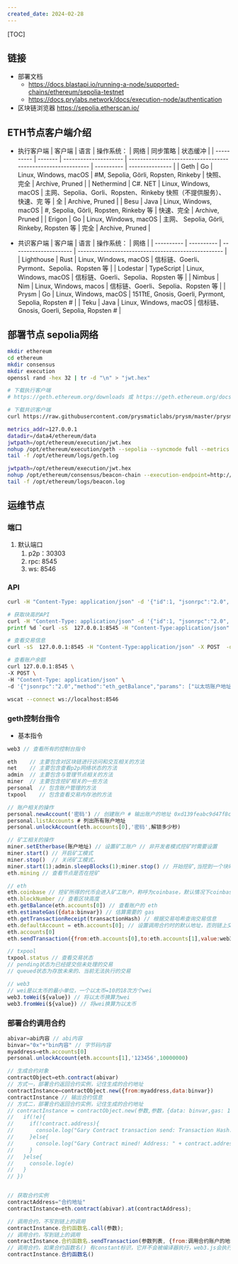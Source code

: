 ```yaml
---
created_date: 2024-02-28
---
```


[TOC]

## 链接
- 部署文档 
  - https://docs.blastapi.io/running-a-node/supported-chains/ethereum/sepolia-testnet
  - https://docs.prylabs.network/docs/execution-node/authentication
- 区块链浏览器 https://sepolia.etherscan.io/

## ETH节点客户端介绍
- 执行客户端
  | 客户端     | 语言    | 操作系统：            | 网络                                                         | 同步策略   | 状态缓冲        |
  | ---------- | ------- | --------------------- | ------------------------------------------------------------ | ---------- | --------------- |
  | Geth       | Go      | Linux, Windows, macOS | #M, Sepolia, Görli, Ropsten, Rinkeby                         | 快照、完全 | Archive, Pruned |
  | Nethermind | C#. NET | Linux, Windows, macOS | 主网、Sepolia、Gorli、Ropsten、Rinkeby 快照（不提供服务）、快速、完 等 | 全         | Archive, Pruned |
  | Besu       | Java    | Linux, Windows, macOS | #, Sepolia, Görli, Ropsten, Rinkeby 等                       | 快速、完全 | Archive, Pruned |
  | Erigon     | Go      | Linux, Windows, macOS | 主网、 Sepolia, Görli, Rinkeby, Ropsten 等                   | 完全       | Archive, Pruned |

- 共识客户端
  | 客户端     | 语言       | 操作系统：            | 网络                                                |
  | ---------- | ---------- | --------------------- | --------------------------------------------------- |
  | Lighthouse | Rust       | Linux, Windows, macOS | 信标链、Goerli、Pyrmont、Sepolia、Ropsten 等        |
  | Lodestar   | TypeScript | Linux, Windows, macOS | 信标链、Goerli、Sepolia、Ropsten 等                 |
  | Nimbus     | Nim        | Linux, Windows, macos | 信标链、Goerli、Sepolia、Ropsten 等                 |
  | Prysm      | Go         | Linux, Windows, macOS | 151TtE, Gnosis, Goerli, Pyrmont, Sepolia, Ropsten # |
  | Teku       | Java       | Linux, Windows, macOS | 信标链、 Gnosis, Goerli, Sepolia, Ropsten #         |

## 部署节点 sepolia网络
```bash
mkdir ethereum
cd ethereum
mkdir consensus
mkdir execution
openssl rand -hex 32 | tr -d "\n" > "jwt.hex"
```
```bash
# 下载执行客户端
# https://geth.ethereum.org/downloads 或 https://geth.ethereum.org/docs/getting-started/installing-geth

# 下载共识客户端
curl https://raw.githubusercontent.com/prysmaticlabs/prysm/master/prysm.sh --output prysm.sh && chmod +x prysm.sh
```
```bash
metrics_addr=127.0.0.1
datadir=/data4/ethereum/data
jwtpath=/opt/ethereum/execution/jwt.hex
nohup /opt/ethereum/execution/geth --sepolia --syncmode full --metrics --metrics.addr=${metrics_addr} --http --http.api net,eth,personal,web3,engine,admin --authrpc.vhosts=localhost --authrpc.jwtsecret=/path/to/jwt.hex --http.addr 0.0.0.0 --http.port 8545 --http.vhosts * --http.corsdomain * --ws --ws.addr 0.0.0.0 --ws.port 8546 --ws.api net,eth,personal,web3 --ws.origins * --datadir ${datadir} --authrpc.jwtsecret=${jwtpath} >> /opt/ethereum/logs/geth.log 2>&1 &
tail -f /opt/ethereum/logs/geth.log

jwtpath=/opt/ethereum/execution/jwt.hex
nohup /opt/ethereum/consensus/beacon-chain --execution-endpoint=http://localhost:8551 --sepolia --jwt-secret=${jwtpath}  --checkpoint-sync-url=https://sepolia.beaconstate.info --genesis-beacon-api-url=https://sepolia.beaconstate.info >> /opt/ethereum/logs/beacon.log 2>&1 &
tail -f /opt/ethereum/logs/beacon.log
```

## 运维节点
### 端口
1. 默认端口
	1. p2p：30303
	2. rpc: 8545
	3. ws: 8546

### API
```bash
curl -H "Content-Type: application/json" -d '{"id":1, "jsonrpc":"2.0", "method": "eth_syncing","params": []}' 127.0.0.1:8545 | jq

# 获取块高的API
curl -H "Content-Type: application/json" -d '{"id":1, "jsonrpc":"2.0", "method": "eth_blockNumber","params": []}' 127.0.0.1:8545 | jq
printf %d `curl -sS  127.0.0.1:8545 -H "Content-Type:application/json" -X POST -d '{"jsonrpc":"2.0","method":"eth_blockNumber","params":[],"id":1}' |  grep -Po 'result[" :]+\K[^"]+'`

# 查看交易信息
curl -sS  127.0.0.1:8545 -H "Content-Type:application/json" -X POST  -d '{"jsonrpc":"2.0","method":"eth_getTransactionByHash","params":["0xe82ada99b9c9ab2daffe208035d6f2fba78fea60df6ea9b41c2e99a3054bbe34"],"id":1}' 

# 查看账户余额
curl 127.0.0.1:8545 \
-X POST \
-H "Content-Type: application/json" \
-d '{"jsonrpc":"2.0","method":"eth_getBalance","params": ["以太坊账户地址","latest"],"id":1}'

wscat --connect ws://localhost:8546
```

### geth控制台指令

- 基本指令
```js
web3 // 查看所有的控制台指令

eth    // 主要包含对区块链进行访问和交互相关的方法
net    // 主要包含查看p2p网络状态的方法
admin  // 主要包含与管理节点相关的方法
miner  // 主要包含挖矿相关的一些方法
personal  // 包含账户管理的方法
txpool    // 包含查看交易内存池的方法

// 账户相关的操作
personal.newAccount('密码') // 创建账户 # 输出账户的地址 0xd139feabc9d47f8c95f0c14b6f3d6dcefe549161
personal.listAccounts # 列出所有账户地址
personal.unlockAccount(eth.accounts[0],'密码',解锁多少秒)

// 矿工相关的操作
miner.setEtherbase(账户地址) // 设置矿工账户 // 非开发者模式挖矿时需要设置
miner.start() // 开启矿工模式
miner.stop()  // 关闭矿工模式，
miner.start(1);admin.sleepBlocks(1);miner.stop() // 开始挖矿,当挖到一个块时就停止
eth.mining // 查看节点是否在挖矿

// eth
eth.coinbase // 挖矿所得的代币会进入矿工账户，称呼为coinbase，默认情况下coinbase是本地账户中的第一个账户 
eth.blockNumber // 查看区块高度
eth.getBalance(eth.accounts[0]) // 查看账户的 eth
eth.estimateGas({data:binvar}) // 估算需要的 gas
eth.getTransactionReceipt(transactionHash) // 根据交易哈希查询交易信息
eth.defaultAccount = eth.accounts[0]; // 设置调用合约时的默认地址，否则链上交易不指定地址时会报错 Error: invalid address
eth.accounts[0] 
eth.sendTransaction({from:eth.accounts[0],to:eth.accounts[1],value:web3.toWei(1,"ether")}) // 转账

// txpool
txpool.status // 查看交易状态 
// pending状态为已经提交但未处理的交易
// queued状态为存放未来的、当前无法执行的交易

// web3
// wei是以太币的最小单位，一个以太币=10的18次方个wei
web3.toWei(${value}) // 将以太币换算为wei
web3.fromWei(${value}) // 将wei换算为以太币  

```

### 部署合约调用合约
```js
abivar=abi内容 // abi内容
binvar="0x"+"bin内容" // 字节码内容
myaddress=eth.accounts[0]
personal.unlockAccount(eth.accounts[1],'123456',10000000)

// 生成合约对象
contractObject=eth.contract(abivar) 
// 方式一，部署合约返回合约实例，记住生成的合约地址
contractInstance=contractObject.new({from:myaddress,data:binvar})
contractInstance // 输出合约信息
// 方式二，部署合约返回合约实例，记住生成的合约地址
// contractInstance = contractObject.new(参数,参数，{data: binvar,gas: 1000000, from: myaddress}, function(e, contract){
//   if(!e){
//     if(!contract.address){
//       console.log("Gary Contract transaction send: Transaction Hash: " + contract.transactionHash+" waiting to be mined...");
//     }else{
//       console.log("Gary Contract mined! Address: " + contract.address);
//     }
//   }else{
//     console.log(e)
//   }
// })


// 获取合约实例
contractAddress="合约地址"
contractInstance=eth.contract(abivar).at(contractAddress);  

// 调用合约，不写到链上的调用
contractInstance.合约函数名.call(参数);
// 调用合约，写到链上的调用
contractInstance.合约函数名.sendTransaction(参数列表, {from:调用合约账户的地址, value:附送的以太币, gas:10000000});
// 调用合约，如果合约函数名() 有constant标识，它并不会被编译器执行，web3.js会执行call()的本地操作。相反如果没有constant标识，会执行sendTransaction()操作
contractInstance.合约函数名()
```
